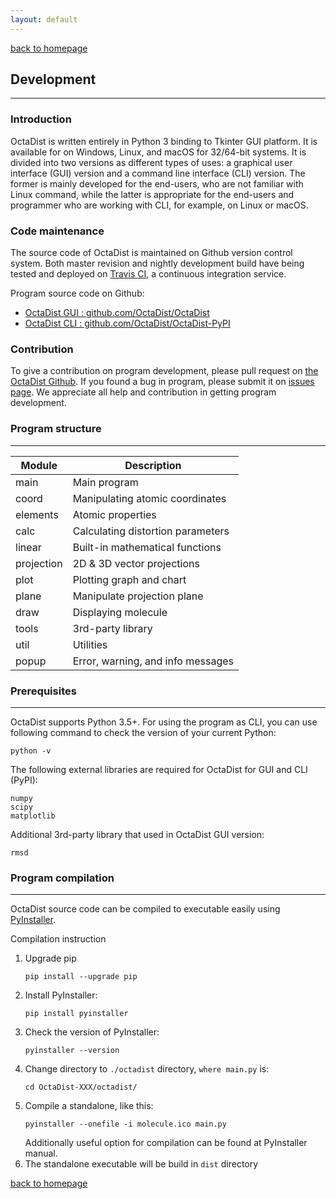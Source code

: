 ```yaml
---
layout: default
---
```

[back to homepage](./)

## Development
***

### Introduction

OctaDist is written entirely in Python 3 binding to Tkinter GUI platform. 
It is available for on Windows, Linux, and macOS for 32/64-bit systems. 
It is divided into two versions as different types of uses: 
a graphical user interface (GUI) version and a command line interface (CLI) version. 
The former is mainly developed for the end-users, who are not familiar with Linux command, 
while the latter is appropriate for the end-users and programmer who are working with CLI, 
for example, on Linux or macOS. 

### Code maintenance

The source code of OctaDist is maintained on Github version control system. 
Both master revision and nightly development build have being tested and deployed on 
[Travis CI](https://travis-ci.org/), a continuous integration service. 

Program source code on Github: 
- [OctaDist GUI : github.com/OctaDist/OctaDist][Github-GUI-link]
- [OctaDist CLI : github.com/OctaDist/OctaDist-PyPI][Github-CLI-link]

[Github-GUI-link]: https://github.com/OctaDist/OctaDist
[Github-CLI-link]: https://github.com/OctaDist/OctaDist-PyPI

### Contribution

To give a contribution on program development, please pull request on [the OctaDist Github](https://github.com/OctaDist/OctaDist).
If you found a bug in program, please submit it on [issues page](https://github.com/OctaDist/OctaDist/issues). 
We appreciate all help and contribution in getting program development.

### Program structure
***

| Module     | Description       |
| ---------- | ----------------- |
| main       | Main program |
| coord      | Manipulating atomic coordinates |
| elements   | Atomic properties |
| calc       | Calculating distortion parameters |
| linear     | Built-in mathematical functions |
| projection | 2D & 3D vector projections |
| plot       | Plotting graph and chart |
| plane      | Manipulate projection plane |
| draw       | Displaying molecule |
| tools      | 3rd-party library |
| util       | Utilities |
| popup      | Error, warning, and info messages |

### Prerequisites
***

OctaDist supports Python 3.5+. For using the program as CLI, you can use following command to check the version of your current Python:

```
python -v
```

The following external libraries are required for OctaDist for GUI and CLI (PyPI):

```
numpy
scipy
matplotlib
```

Additional 3rd-party library that used in OctaDist GUI version:

```
rmsd
```

### Program compilation
***

OctaDist source code can be compiled to executable easily using [PyInstaller](https://www.pyinstaller.org/).

Compilation instruction
1. Upgrade pip
   ```
   pip install --upgrade pip
   ```
2. Install PyInstaller:
   ```
   pip install pyinstaller
   ```
3. Check the version of PyInstaller:
   ```
   pyinstaller --version
   ```
4. Change directory to `./octadist` directory, `where main.py` is:
   ```
   cd OctaDist-XXX/octadist/
   ```
5. Compile a standalone, like this:
   ```
   pyinstaller --onefile -i molecule.ico main.py
   ```
   Additionally useful option for compilation can be found at PyInstaller manual.
6. The standalone executable will be build in `dist` directory

[back to homepage](./)
